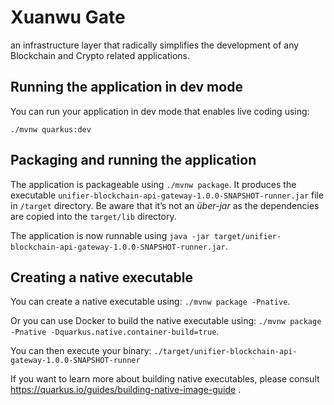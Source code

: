 # Xuanwu Gate

an infrastructure layer that radically simplifies the development of any Blockchain and Crypto related applications.

## Running the application in dev mode

You can run your application in dev mode that enables live coding using:
```
./mvnw quarkus:dev
```

## Packaging and running the application

The application is packageable using `./mvnw package`.
It produces the executable `unifier-blockchain-api-gateway-1.0.0-SNAPSHOT-runner.jar` file in `/target` directory.
Be aware that it’s not an _über-jar_ as the dependencies are copied into the `target/lib` directory.

The application is now runnable using `java -jar target/unifier-blockchain-api-gateway-1.0.0-SNAPSHOT-runner.jar`.

## Creating a native executable

You can create a native executable using: `./mvnw package -Pnative`.

Or you can use Docker to build the native executable using: `./mvnw package -Pnative -Dquarkus.native.container-build=true`.

You can then execute your binary: `./target/unifier-blockchain-api-gateway-1.0.0-SNAPSHOT-runner`

If you want to learn more about building native executables, please consult https://quarkus.io/guides/building-native-image-guide .